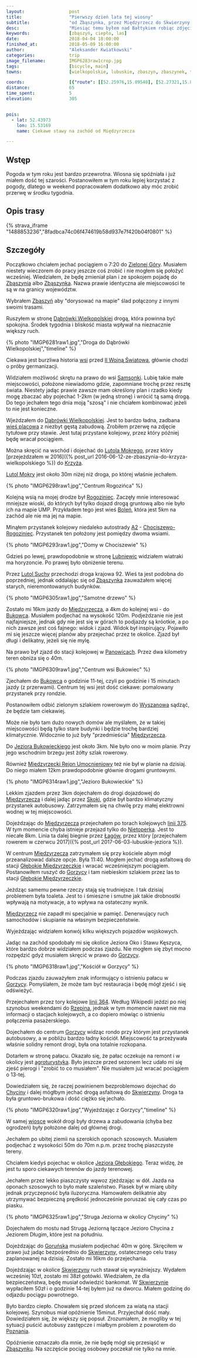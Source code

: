 ```yaml
---
layout:                 post
title:                  "Pierwszy dzień lata tej wiosny"
subtitle:               "od Zbąszynka, przez Międzyrzecz do Skwierzyny; skoro była już zima tej wiosny to czas na lato"
desc:                   "Miesiąc temu byłem nad Bałtykiem robiąc zdjęcia przy -10 stopniach. Teraz, podczas pierwszych dni wiosny, temperatura była tak wysoka, że czułem się jakby to było lato. Postanowiłem przejechać rowerem okolice między Zbąszynkiem a Skwierzyną."
keywords:               [zbąszyń, ciepło, las]
date:                   2018-04-04 18:00:00
finished_at:            2018-05-09 16:00:00
author:                 "Aleksander Kwiatkowski"
categories:             trip
image_filename:         IMGP6283raw1crop.jpg
tags:                   [bicycle, main]
towns:                  [wielkopolskie, lubuskie, zbaszyn, zbaszynek, trzciel, miedzyrzecz, bledzew, skwierzyna]

coords:                 [{"route": [[52.25976,15.89548], [52.27321,15.81222], [52.34164,15.71043], [52.37540,15.68897], [52.37927,15.64966], [52.40724,15.63833], [52.44440,15.57808], [52.44011,15.52932], [52.48122,15.45087], [52.48457,15.40144], [52.51654,15.41174], [52.53607,15.46014], [52.58741,15.47886], [52.59378,15.49448], [52.59075,15.50014]], "type": "bicycle"}]
distance:               65
time_spent:             5
elevation:              305


pois:
  - lat: 52.43973
    lon: 15.53169
    name: Ciekawe stawy na zachód od Międzyrzecza

---
```


[wiki-zielona-gora]: https://pl.wikipedia.org/wiki/Zielona_G%C3%B3ra
[wiki-zbaszyn]: https://pl.wikipedia.org/wiki/Zb%C4%85szy%C5%84
[wiki-zbaszynek]: https://pl.wikipedia.org/wiki/Zb%C4%85szynek
[wiki-dabrowka-wielkopolska]: https://pl.wikipedia.org/wiki/D%C4%85br%C3%B3wka_Wielkopolska
[wiki-samsonki]: https://pl.wikipedia.org/wiki/Samsonki
[wiki-lutol-mokry]: https://pl.wikipedia.org/wiki/Lutol_Mokry
[wiki-krzyz]: https://pl.wikipedia.org/wiki/Krzy%C5%BC_Wielkopolski
[wiki-rogoziniec]: https://pl.wikipedia.org/wiki/Rogoziniec
[wiki-bolen]: https://pl.wikipedia.org/wiki/Bole%C5%84_(wojew%C3%B3dztwo_lubuskie)
[wiki-a2]: https://pl.wikipedia.org/wiki/Autostrada_A2_(Polska)
[wiki-chociszewo-rogoziniec]: https://pl.wikipedia.org/wiki/Chociszewo_Rogoziniec
[wiki-lubniewice]: https://pl.wikipedia.org/wiki/Lubniewice
[wiki-lutol-suchy]: https://pl.wikipedia.org/wiki/Lutol_Suchy
[wiki-bukowiec]: https://pl.wikipedia.org/wiki/Bukowiec_(wojew%C3%B3dztwo_lubuskie)
[wiki-wyszanowo]: https://pl.wikipedia.org/wiki/Wyszanowo
[wiki-miedzyrzecz]: https://pl.wikipedia.org/wiki/Mi%C4%99dzyrzecz
[wiki-jezioro-bukowieckie]: https://pl.wikipedia.org/wiki/Jezioro_Bukowieckie
[wiki-mru]: https://pl.wikipedia.org/wiki/Mi%C4%99dzyrzecki_Rejon_Umocniony
[wiki-skoki]: https://pl.wikipedia.org/wiki/Skoki_(wojew%C3%B3dztwo_lubuskie)
[wiki-nietoperek]: https://pl.wikipedia.org/wiki/Nietoperek_(wie%C5%9B_w_wojew%C3%B3dztwie_lubuskim)
[wiki-lagow]: https://pl.wikipedia.org/wiki/%C5%81ag%C3%B3w_(powiat_%C5%9Bwiebodzi%C5%84ski)
[wiki-glebokie-miedzyrzeczkie]: https://pl.wikipedia.org/wiki/G%C5%82%C4%99bokie_Mi%C4%99dzyrzeckie
[wiki-chycina]: https://pl.wikipedia.org/wiki/Chycina
[wiki-skwierzyna]: https://pl.wikipedia.org/wiki/Skwierzyna
[wiki-ii-wojna]: https://pl.wikipedia.org/wiki/II_wojna_%C5%9Bwiatowa
[wiki-linia-364]: https://pl.wikipedia.org/wiki/Linia_kolejowa_nr_364
[wiki-panowice]: https://pl.wikipedia.org/wiki/Panowice
[wiki-jezioro-glebokie]: https://pl.wikipedia.org/wiki/Jezioro_G%C5%82%C4%99bokie_(Pojezierze_Lubuskie)
[wiki-gorunsko]: https://pl.wikipedia.org/wiki/Goru%C5%84sko
[wiki-poznan]: https://pl.wikipedia.org/wiki/Pozna%C5%84
[wiki-linia-375]: https://pl.wikipedia.org/wiki/Linia_kolejowa_nr_375
[wiki-okolnica]: https://pl.wikipedia.org/wiki/Wie%C5%9B_placowa
[wiki-gorzyca]: https://pl.wikipedia.org/wiki/Gorzyca_(wojew%C3%B3dztwo_lubuskie)
[wiki-rzepin]: https://pl.wikipedia.org/wiki/Rzepin

[gorzyca-agroturystyka]: http://agroturmaya.pl/

## Wstęp

Pogoda w tym roku jest bardzo przewrotna. Wiosna się spóźniała i już miałem dość
tej szarości. Postanowiłem w tym roku lepiej korzystać z pogody, dlatego w
weekend popracowałem dodatkowo aby móc zrobić przerwę w środku tygodnia.

## Opis trasy

{% strava_iframe "1488853236","8fadbca74c06f474619b58d937e7f420b04f0801" %}

## Szczegóły

Początkowo chciałem jechać pociągiem o 7:20 do [Zielonej Góry][wiki-zielona-gora].
Musiałem niestety wieczorem do pracy jeszcze coś zrobić i nie mogłem się
położyć wcześniej. Wiedziałem, że będę zmieniał plan i ze spokojem
pojadę do [Zbąszynia][wiki-zbaszyn] albo [Zbąszynka][wiki-zbaszynek].
Nazwa prawie identyczna ale miejscowości te są w na granicy województw.

Wybrałem [Zbąszyń][wiki-zbaszyn] aby "dorysować na mapie" ślad połączony z innymi
swoimi trasami.

Ruszyłem w stronę [Dąbrówki Wielkopolskiej][wiki-dabrowka-wielkopolska] drogą, która
powinna być spokojna. Środek tygodnia i bliskość miasta wpływał na nieznacznie
większy ruch.

{% photo "IMGP6281raw1.jpg","Droga do Dąbrówki Wielkopolskiej","timeline" %}

Ciekawa jest burzliwa historia [wsi][wiki-dabrowka-wielkopolska] przed
[II Wojną Światową][wiki-ii-wojna], głównie chodzi o próby germanizacji.

Widziałem możliwość skrętu na prawo do wsi [Samsonki][wiki-samsonki]. Lubię
takie małe miejscowości, położone niewiadomo gdzie, zapomniane trochę przez
resztę świata. Niestety jadąc prawie zawsze mam określony plan i rzadko kiedy mogę
zbaczać aby pojechać 1-2km (w jedną stronę) i wrócić tą samą drogą.
Do tego jechałem tego dnia moją "szosą" i nie chciałem kombinować jeżeli to nie
jest konieczne.

Wjeżdzałem do [Dąbrówki Wielkopolskiej][wiki-dabrowka-wielkopolska].
Jest to bardzo ładna, zadbana [wieś placowa][wiki-okolnica] z niezbyt gęstą zabudową.
Zrobiłem przerwę na zdjęcie tytułowe przy stawie. Jest tutaj przystane kolejowy,
przez który później będę wracał pociągiem.

Można skręcić na wschód i dojechać do [Lutola Mokrego][wiki-lutol-mokry],
przez który
[przejeżdzałem w 2016]({% post_url 2016-06-12-ze-zbaszynia-do-krzyza-wielkopolskiego %}) do [Krzyża][wiki-krzyz].

[Lutol Mokry][wiki-lutol-mokry] jest około 30m niżej niż droga, po której właśnie jechałem.

{% photo "IMGP6298raw1.jpg","Centrum Rogozińca" %}

Kolejną wsią na mojej drodze był [Rogoziniec][wiki-rogoziniec].
Zaczęły mnie interesować mniejsze wioski, do których był tylko dojazd drogą gruntową
albo nie było ich na mapie UMP. Przykładem tego jest wieś [Boleń][wiki-bolen], która
jest 5km na zachód ale nie ma jej na mapie.

Minąłem przystanek kolejowy niedaleko autostrady [A2][wiki-a2] -
[Chociszewo-Rogoziniec][wiki-chociszewo-rogoziniec].
Przystanek ten położony jest pomiędzy dwoma
wsiami.

{% photo "IMGP6293raw1.jpg","Domy w Chociszewie" %}

Gdzieś po lewej, prawdopodobnie w stronę [Lubniewic][wiki-lubniewice] widziałem
wiatraki ma horyzoncie. Po prawej było obniżenie terenu.

Przez [Lutol Suchy][wiki-lutol-suchy] przechodzi droga krajowa 92. Wieś ta jest podobna do
poprzedniej, jednak oddalając się od [Zbąszynka][wiki-zbaszynek] zauważałem więcej
starych, nieremontowanych budynków.

{% photo "IMGP6305raw1.jpg","Samotne drzewo" %}

Zostało mi 16km jazdy do [Międzyrzecza][wiki-miedzyrzecz], a 4km do kolejnej wsi -
do [Bukowca][wiki-bukowiec].
Musiałem podjechać na wysokość 120m. Podjeżdzanie nie jest najfajniejsze, jednak gdy nie jest się
w górach to podjazdy są króotkie, a po nich zawsze jest coś fajnego: widok i zjazd.
Widok był inspirujący.
Pojawiło mi się jeszcze więcej planów aby przejechać przez te okolice.
Zjazd był długi i delikatny, jeżeli się nie mylę.

Na prawo był zjazd do stacji kolejowej w [Panowicach][wiki-panowice]. Przez dwa
kilometry teren obniża się o 40m.

{% photo "IMGP6309raw1.jpg","Centrum wsi Bukowiec" %}

Zjechałem do [Bukowca][wiki-bukowiec] o godzinie 11-tej, czyli po godzinie i 15
minutach jazdy (z przerwami). Centrum tej wsi jest dość ciekawe: pomalowany
przystanek przy rondzie.

Postanowiłem odbić zielonym szlakiem
rowerowym do [Wyszanowa][wiki-wyszanowo] sądząć, że będzie tam ciekawiej.

Może nie było tam dużo nowych domów ale
myślałem, że w takiej miejscowości będą tylko stare budynki i będzie trochę
bardziej klimatycznie. Widocznie to już
były "przedmieścia" [Międzyrzecza][wiki-miedzyrzecz].

Do [Jeziora Bukowieckiego][wiki-jezioro-bukowieckie] jest około 3km.
Nie było ono w moim planie.
Przy jego wschodnim brzegu jest żółty szlak rowerowy.

Również [Międzyrzecki Rejon Umocnieniowy][wiki-mru] też nie był w planie na dzisiaj.
Do niego miałem 12km prawdopodobnie głównie drogami gruntowymi.

{% photo "IMGP6314raw1.jpg","Jezioro Bukowieckie" %}

Lekkim zjazdem przez 3km dojechałem do drogi dojazdowej do [Międzyrzecza][wiki-miedzyrzecz]
i dalej jadąc przez [Skoki][wiki-skoki], gdzie był bardzo klimatyczny przystanek autobusowy.
Zatrzymałem się na chwilę przy małej elektrowni wodnej w tej miejscowości.

Dojeżdzając do [Międzyrzecza][wiki-miedzyrzecz] przejechałem po torach kolejowych
[linii 375][wiki-linia-375]. W tym momencie chyba istnieje przejazd tylko do
[Nietoperka][wiki-nietoperek]. Jest to niecałe 8km. Linia ta dalej biegnie
przez [Łagów][wiki-lagow], przez który
[przejechałem rowerem w czerwcu 2017]({% post_url 2017-06-03-lubuskie-jeziora %}).

W centrum [Międzyrzecza][wiki-miedzyrzecz] zatrzymałem się przy kościele abym
mógł przeanalizować dalsze opcje. Była 11:40. Mogłem jechać drogą asfaltową do stacji
[Głębokie Międzyrzeczkie][wiki-glebokie-miedzyrzeczkie] i wracać wcześniejszym pociągiem.
Postanowiłem ruszyć do [Gorzycy][wiki-gorzyca] i tam niebieskim szlakiem przez
las to stacji [Głębokie Międzyrzeczkie][wiki-glebokie-miedzyrzeczkie].

Jeżdząc samemu pewne rzeczy stają się trudniejsze. I tak dzisiaj problemem była
toaleta. Jest to i śmieszne i smutne jak takie drobnostki wpływają na motywacje, a to
wpływa na ostateczny wynik.

[Międzyrzecz][wiki-miedzyrzecz] nie zapadł mi specjalnie w pamięć. Denerwujący
ruch samochodów i skupianie na własnym bezpieczeństwie.

Wyjeżdzając widziałem konwój kilku większych pojazdów wojskowych.

Jadąc na zachód spodobały mi się okolice Jeziora Oko
i Stawu Kęszyca, które bardzo dobrze widziałem podczas zjazdu.
Nie mogłem się zbyt mocno rozpędzić gdyż musiałem skręcić w prawo do
[Gorzycy][wiki-gorzyca].

{% photo "IMGP6318raw1.jpg","Kościół w Gorzycy" %}

Podczas zjazdu zauważyłem znak informujący o istnieniu pałacu w [Gorzycy][wiki-gorzyca].
Pomyślałem, że może tam być restauracja i będę mógł zjeść i się odświeżyć.

Przejechałem przez tory kolejowe [linii 364][wiki-linia-364]. Według Wikipedii
jeździ po niej szynobus weekendami do [Rzepina][wiki-rzepin], jednak w tym momencie nawet nie ma informacji
o stacjach kolejowych, a co dopiero mówiąc o istnieniu połączenia pasażerskiego.

Dojechałem do centrum [Gorzycy][wiki-gorzyca] widząc rondo przy którym
jest przystanek autobusowy, a w pobliżu bardzo ładny kościół.
Miejscowość ta przeżywała właśnie solidny remont drogi, była ona totalnie rozkopana.

Dotarłem w stronę pałacu. Okazało się, że pałac oczekuje na remont i w okolicy
jest [agroturystyka][gorzyca-agroturystyka]. Było jeszcze przed sezonem lecz
udało mi się zjeść pierogi i "zrobić to co musiałem". Nie musiałem już wracać
pociągiem o 13-tej.

Dowiedziałem się, że raczej powinienem bezproblemowo dojechać do [Chyciny][wiki-chycina] i dalej
mógłbym jechać drogą asfaltową do [Skwierzyny][wiki-skwierzyna]. Droga ta była gruntowo-brukowa i
dość ciężko się jechało.

{% photo "IMGP6320raw1.jpg","Wyjeżdzając z Gorzycy","timeline" %}

W samej [wiosce][wiki-gorzyca] wokół drogi były drzewa a zabudowania (chyba bez ogrodzeń)
były położone dalej od głównej drogi.

Jechałem po ubitej ziemii na szerokich oponach szosowych. Musiałem podjechać
z wysokości 50m do 70m n.p.m. przez trochę piaszczyste tereny.

Chciałem kiedyś pojechac w okolice [Jeziora Głębokiego][wiki-jezioro-glebokie].
Teraz widzę, że jest tu sporo ciekawych terenów do jazdy terenowej.

Jechałem przez lekko piaszczysty wąwoz zjeżdzając w dół. Jazda na oponach szosowych
to było małe szaleństwo. Piasek był w miarę ubity jednak przyczepność była
iluzoryczna. Hamowałem delikatnie aby utrzymywać bezpieczną prędkość jednocześnie
poruszać się cały czas po piasku.

{% photo "IMGP6325raw1.jpg","Struga Jeziorna w okolicy Chyciny" %}

Dojechałem do mostu nad Strugą Jeziorną łączące Jezioro Chycina z Jeziorem Długim,
które jest na południu.

Dojeżdzając do [Goruńska][wiki-gorunsko] musiałem podjechać 40m w górę.
Skręciłem w prawo już jadąc bezpośrednio do [Skwierzyny][wiki-skwierzyna], ostatecznego
celu trasy zaplanowanej na dzisiaj. Zostało mi 16km do przejechania.

Dojeżdzając w okolice [Skwierzyny][wiki-skwierzyna] ruch stawał się wyraźniejszy.
Wydałem wcześniej 10zł, zostało mi 38zł gotówki. Wiedziałem, że dla bezpieczeństwa, będę
musiał odwiedzić bankomat. W [Skwierzynie][wiki-skwierzyna] wypłaciłem 50zł i
o godzinie 14-tej byłem już na dworcu. Miałem godzinę do odjazdu pociągu powrotnego.

Było bardzo ciepło. Chowałem się przed słońcem za wiatą na stacji kolejowej.
Szynobus miał opóźnienie 15minut. Przyjechał dość mały. Dowiedziałem się, że większy się popsuł.
Zrozumiałem, że mogliby w tej sytuacji puścić autobusy zastępcze i miałbym problem z powrotem
do [Poznania][wiki-poznan].

Opóźnienie oznaczało dla mnie, że nie będę mógł się przesiąść w [Zbąszynku][wiki-zbaszynek].
Na szczęście pociąg osobowy poczekał nie tylko na mnie.

